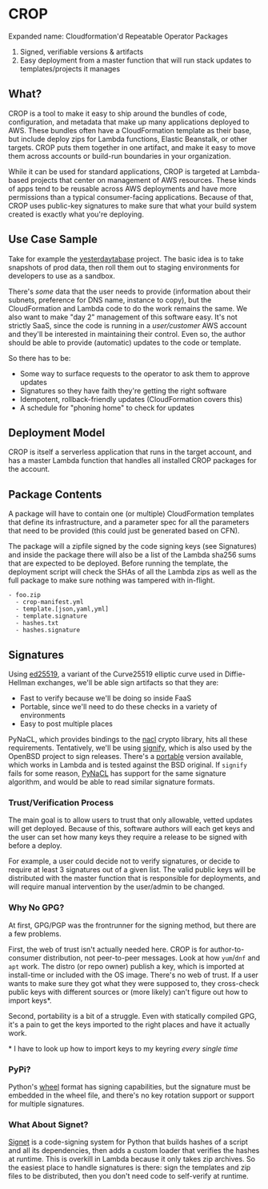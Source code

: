# CROP

Expanded name: Cloudformation'd Repeatable Operator Packages

1. Signed, verifiable versions & artifacts
1. Easy deployment from a master function that will run stack updates to
   templates/projects it manages

## What?

CROP is a tool to make it easy to ship around the bundles of code,
configuration, and metadata that make up many applications deployed to AWS.
These bundles often have a CloudFormation template as their base, but include
deploy zips for Lambda functions, Elastic Beanstalk, or other targets. CROP
puts them together in one artifact, and make it easy to move them across
accounts or build-run boundaries in your organization.

While it can be used for standard applications, CROP is targeted at
Lambda-based projects that center on management of AWS resources. These kinds
of apps tend to be reusable across AWS deployments and have more permissions
than a typical consumer-facing applications. Because of that, CROP uses
public-key signatures to make sure that what your build system created is
exactly what you're deploying.

## Use Case Sample

Take for example the [yesterdaytabase][yesterdaytabase] project. The basic idea
is to take snapshots of prod data, then roll them out to staging environments
for developers to use as a sandbox.

There's *some* data that the user needs to provide (information about their
subnets, preference for DNS name, instance to copy), but the CloudFormation and
Lambda code to do the work remains the same. We also want to make "day 2"
management of this software easy. It's not strictly SaaS, since the code is
running in a *user/customer* AWS account and they'll be interested in
maintaining their control. Even so, the author should be able to provide
(automatic) updates to the code or template.

So there has to be:

- Some way to surface requests to the operator to ask them to approve updates
- Signatures so they have faith they're getting the right software
- Idempotent, rollback-friendly updates (CloudFormation covers this)
- A schedule for "phoning home" to check for updates

## Deployment Model

CROP is itself a serverless application that runs in the target account, and
has a master Lambda function that handles all installed CROP packages for the
account.

## Package Contents

A package will have to contain one (or multiple) CloudFormation templates that
define its infrastructure, and a parameter spec for all the parameters that
need to be provided (this could just be generated based on CFN).

The package will a zipfile signed by the code signing keys (see Signatures) and
inside the package there will also be a list of the Lambda sha256 sums that are
expected to be deployed. Before running the template, the deployment script
will check the SHAs of all the Lambda zips as well as the full package to make
sure nothing was tampered with in-flight.

```
- foo.zip
  - crop-manifest.yml
  - template.[json,yaml,yml]
  - template.signature
  - hashes.txt
  - hashes.signature
```

## Signatures

Using [ed25519][ed25519], a variant of the Curve25519 elliptic curve used in
Diffie-Hellman exchanges, we'll be able sign artifacts so that they are:

- Fast to verify because we'll be doing so inside FaaS
- Portable, since we'll need to do these checks in a variety of environments
- Easy to post multiple places

PyNaCL, which provides bindings to the [nacl][nacl] crypto library, hits all
these requirements. Tentatively, we'll be using [signify][signify], which is
also used by the OpenBSD project to sign releases. There's a
[portable][portable_signify] version available, which works in Lambda and is
tested against the BSD original. If `signify` fails for some reason,
[PyNaCL][pynacl] has support for the same signature algorithm, and would be
able to read similar signature formats.

### Trust/Verification Process

The main goal is to allow users to trust that only allowable, vetted updates
will get deployed. Because of this, software authors will each get keys and the
user can set how many keys they require a release to be signed with before a
deploy.

For example, a user could decide not to verify signatures, or decide to require
at least 3 signatures out of a given list. The valid public keys will be
distributed with the master function that is responsible for deployments, and
will require manual intervention by the user/admin to be changed.

### Why No GPG?

At first, GPG/PGP was the frontrunner for the signing method, but there are a
few problems.

First, the web of trust isn't actually needed here. CROP is for
author-to-consumer distribution, not peer-to-peer messages. Look at how
`yum`/`dnf` and `apt` work. The distro (or repo owner) publish a key, which is
imported at install-time or included with the OS image. There's no web of
trust. If a user wants to make sure they got what they were supposed to, they
cross-check public keys with different sources or (more likely) can't figure
out how to import keys*.

Second, portability is a bit of a struggle. Even with statically compiled GPG,
it's a pain to get the keys imported to the right places and have it actually
work.

\* I have to look up how to import keys to my keyring *every single time*

### PyPi?

Python's [wheel][wheel] format has signing capabilities, but the signature must
be embedded in the wheel file, and there's no key rotation support or support
for multiple signatures.

### What About Signet?

[Signet][signet] is a code-signing system for Python that builds hashes of a
script and all its dependencies, then adds a custom loader that verifies the
hashes at runtime. This is overkill in Lambda because it only takes zip
archives. So the easiest place to handle signatures is there: sign the
templates and zip files to be distributed, then you don't need code to
self-verify at runtime.


[signet]: http://jamercee.github.io/signet/
[ed25519]: https://ed25519.cr.yp.to/index.html
[nacl]: https://nacl.cr.yp.to/index.html
[wheel]: https://wheel.readthedocs.io/en/latest/
[portable_signify]: https://github.com/aperezdc/signify
[signify]: https://www.openbsd.org/papers/bsdcan-signify.html
[pynacl]: https://pynacl.readthedocs.io/en/latest/signing/
[yesterdaytabase]: https://github.com/ryansb/yesterdaytabase

